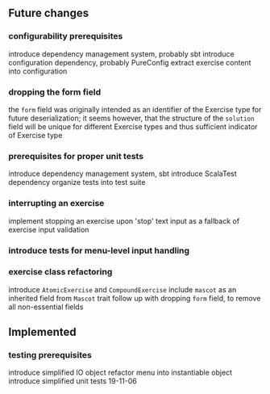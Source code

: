 ## Future changes

### configurability prerequisites
introduce dependency management system, probably sbt
introduce configuration dependency, probably PureConfig
extract exercise content into configuration

### dropping the form field
the `form` field was originally intended as an identifier of the Exercise
type for future deserialization; it seems however, that the structure of the `solution`
field will be unique for different Exercise types and thus sufficient indicator of Exercise type

### prerequisites for proper unit tests
introduce dependency management system, sbt
introduce ScalaTest dependency
organize tests into test suite

### interrupting an exercise
implement stopping an exercise upon 'stop' text input
as a fallback of exercise input validation

### introduce tests for menu-level input handling

### exercise class refactoring
introduce `AtomicExercise` and `CompoundExercise`
include `mascot` as an inherited field from `Mascot` trait
follow up with dropping `form` field, to remove all non-essential fields

## Implemented

### testing prerequisites
introduce simplified IO object
refactor menu into instantiable object  
introduce simplified unit tests
19-11-06
